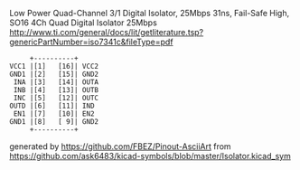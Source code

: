 Low Power Quad-Channel 3/1 Digital Isolator, 25Mbps 31ns, Fail-Safe High, SO16
4Ch Quad Digital Isolator 25Mbps
http://www.ti.com/general/docs/lit/getliterature.tsp?genericPartNumber=iso7341c&fileType=pdf


	     +----------+
	VCC1 |[1]   [16]| VCC2
	GND1 |[2]   [15]| GND2
	 INA |[3]   [14]| OUTA
	 INB |[4]   [13]| OUTB
	 INC |[5]   [12]| OUTC
	OUTD |[6]   [11]| IND
	 EN1 |[7]   [10]| EN2
	GND1 |[8]   [ 9]| GND2
	     +----------+


generated by https://github.com/FBEZ/Pinout-AsciiArt from https://github.com/ask6483/kicad-symbols/blob/master/Isolator.kicad_sym